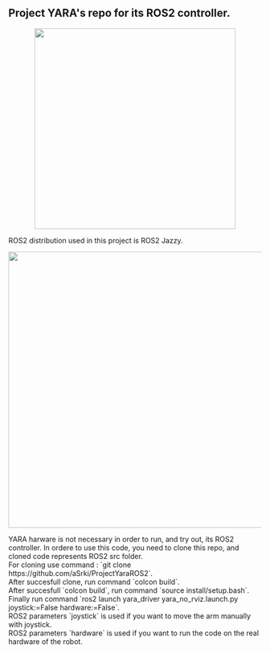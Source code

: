 ## Project YARA's repo for its ROS2 controller. 
<p align="center">
   <img src="https://github.com/aSrki/Yara-ROS2-Controller/blob/master/videos/Screencast%20from%202025-02-23%2017-58-11.gif" width="400"/>
</p>
ROS2 distribution used in this project is ROS2 Jazzy.<br />
<p align="center">
   <img src="https://cdn.prod.website-files.com/660efb77a041930767e2971a/664e3b4b2640ffefe5b9a158_Welcoming%20Jazzy%20Jalisco%20Meta%20Asset.png" width="550"/>
</p>
YARA harware is not necessary in order to run, and try out, its ROS2 controller.
In ordere to use this code, you need to clone this repo, and cloned code represents ROS2 src folder.<br />
For cloning use command : `git clone https://github.com/aSrki/ProjectYaraROS2`.<br />
After succesfull clone, run command `colcon build`.<br />
After succesfull `colcon build`, run command `source install/setup.bash`.<br />
Finally run command `ros2 launch yara_driver yara_no_rviz.launch.py joystick:=False hardware:=False`.<br />
ROS2 parameters `joystick` is used if you want to move the arm manually with joystick.<br />
ROS2 parameters `hardware` is used if you want to run the code on the real hardware of the robot.
